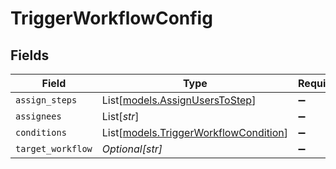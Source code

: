 # TriggerWorkflowConfig


## Fields

| Field                                                                          | Type                                                                           | Required                                                                       | Description                                                                    |
| ------------------------------------------------------------------------------ | ------------------------------------------------------------------------------ | ------------------------------------------------------------------------------ | ------------------------------------------------------------------------------ |
| `assign_steps`                                                                 | List[[models.AssignUsersToStep](../models/assignuserstostep.md)]               | :heavy_minus_sign:                                                             | N/A                                                                            |
| `assignees`                                                                    | List[*str*]                                                                    | :heavy_minus_sign:                                                             | N/A                                                                            |
| `conditions`                                                                   | List[[models.TriggerWorkflowCondition](../models/triggerworkflowcondition.md)] | :heavy_minus_sign:                                                             | N/A                                                                            |
| `target_workflow`                                                              | *Optional[str]*                                                                | :heavy_minus_sign:                                                             | N/A                                                                            |